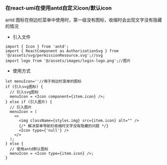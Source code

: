 ### 

### 在react-umi在使用antd自定义icon/默认icon

antd 图标在侧边栏菜单中使用时，第一级没有图标，收缩时会出现文字没有隐藏的情况

- 引入文件

```
import { Icon } from 'antd';
import { ReactComponent as AuthorizationSvg } from '@/assets/svg/permissionResource.svg';//svg
import logo from '@/assets/images/login-logo.png';//图片
```

- 使用方式

```
let menuIcon=''//用于侧边栏菜单的图标
if (引入svg图标) {
  // 引入svg图标
  menuIcon = <Icon component={item.icon} />;
} else if (引入图片) {
  // 引入图片
  menuIcon = (
    <>
      <img className={styles.img} src={item.icon} alt="" />
      {/* 解决菜单导航栏收缩时文字没有隐藏的问题 */}
      <Icon type={'null'} />
    </>
  );
} else {
  // 使用antd默认图标
  menuIcon = <Icon type={item.icon} />;
}
```

